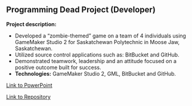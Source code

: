 ## Programming Dead Project (Developer)

**Project description:** 
  -	Developed a “zombie-themed” game on a team of 4 individuals using GameMaker Studio 2 for Saskatchewan Polytechnic in Moose Jaw,           Saskatchewan.
  -	Utilized source control applications such as: BitBucket and GitHub.
  -	Demonstrated teamwork, leadership and an attitude focused on a positive outcome built for success.
  -	**Technologies:** GameMaker Studio 2, GML, BitBucket and GitHub.


[Link to PowerPoint](/pdf/Programming_Dead_Presentation.pdf)

[Link to Repository](https://github.com/RushDevOp/The-Programming-Dead/tree/ryanDev)

